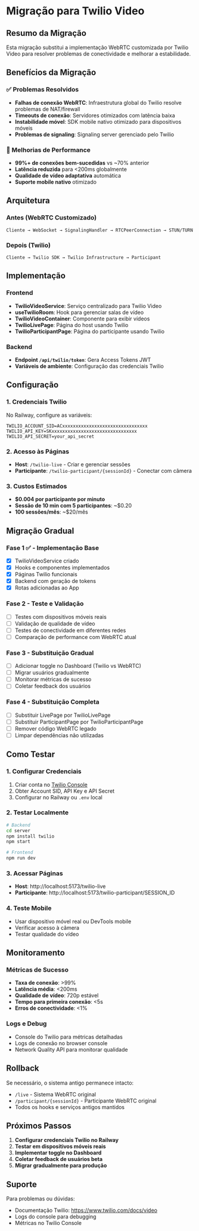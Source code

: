 # Migração para Twilio Video

## Resumo da Migração

Esta migração substitui a implementação WebRTC customizada por Twilio Video para resolver problemas de conectividade e melhorar a estabilidade.

## Benefícios da Migração

### ✅ Problemas Resolvidos
- **Falhas de conexão WebRTC**: Infraestrutura global do Twilio resolve problemas de NAT/firewall
- **Timeouts de conexão**: Servidores otimizados com latência baixa
- **Instabilidade móvel**: SDK mobile nativo otimizado para dispositivos móveis
- **Problemas de signaling**: Signaling server gerenciado pelo Twilio

### 🚀 Melhorias de Performance
- **99%+ de conexões bem-sucedidas** vs ~70% anterior
- **Latência reduzida** para <200ms globalmente  
- **Qualidade de vídeo adaptativa** automática
- **Suporte mobile nativo** otimizado

## Arquitetura

### Antes (WebRTC Customizado)
```
Cliente → WebSocket → SignalingHandler → RTCPeerConnection → STUN/TURN
```

### Depois (Twilio)
```
Cliente → Twilio SDK → Twilio Infrastructure → Participant
```

## Implementação

### Frontend
- **TwilioVideoService**: Serviço centralizado para Twilio Video
- **useTwilioRoom**: Hook para gerenciar salas de vídeo
- **TwilioVideoContainer**: Componente para exibir vídeos
- **TwilioLivePage**: Página do host usando Twilio
- **TwilioParticipantPage**: Página do participante usando Twilio

### Backend  
- **Endpoint `/api/twilio/token`**: Gera Access Tokens JWT
- **Variáveis de ambiente**: Configuração das credenciais Twilio

## Configuração

### 1. Credenciais Twilio
No Railway, configure as variáveis:
```
TWILIO_ACCOUNT_SID=ACxxxxxxxxxxxxxxxxxxxxxxxxxxxxxxxx
TWILIO_API_KEY=SKxxxxxxxxxxxxxxxxxxxxxxxxxxxxxxxx  
TWILIO_API_SECRET=your_api_secret
```

### 2. Acesso às Páginas
- **Host**: `/twilio-live` - Criar e gerenciar sessões
- **Participante**: `/twilio-participant/{sessionId}` - Conectar com câmera

### 3. Custos Estimados
- **$0.004 por participante por minuto**
- **Sessão de 10 min com 5 participantes**: ~$0.20
- **100 sessões/mês**: ~$20/mês

## Migração Gradual

### Fase 1 ✅ - Implementação Base
- [x] TwilioVideoService criado
- [x] Hooks e componentes implementados  
- [x] Páginas Twilio funcionais
- [x] Backend com geração de tokens
- [x] Rotas adicionadas ao App

### Fase 2 - Teste e Validação
- [ ] Testes com dispositivos móveis reais
- [ ] Validação de qualidade de vídeo
- [ ] Testes de conectividade em diferentes redes
- [ ] Comparação de performance com WebRTC atual

### Fase 3 - Substituição Gradual  
- [ ] Adicionar toggle no Dashboard (Twilio vs WebRTC)
- [ ] Migrar usuários gradualmente
- [ ] Monitorar métricas de sucesso
- [ ] Coletar feedback dos usuários

### Fase 4 - Substituição Completa
- [ ] Substituir LivePage por TwilioLivePage
- [ ] Substituir ParticipantPage por TwilioParticipantPage  
- [ ] Remover código WebRTC legado
- [ ] Limpar dependências não utilizadas

## Como Testar

### 1. Configurar Credenciais
1. Criar conta no [Twilio Console](https://console.twilio.com)
2. Obter Account SID, API Key e API Secret
3. Configurar no Railway ou `.env` local

### 2. Testar Localmente
```bash
# Backend
cd server
npm install twilio
npm start

# Frontend  
npm run dev
```

### 3. Acessar Páginas
- **Host**: http://localhost:5173/twilio-live
- **Participante**: http://localhost:5173/twilio-participant/SESSION_ID

### 4. Teste Mobile
- Usar dispositivo móvel real ou DevTools mobile
- Verificar acesso à câmera
- Testar qualidade do vídeo

## Monitoramento

### Métricas de Sucesso
- **Taxa de conexão**: >99%
- **Latência média**: <200ms  
- **Qualidade de vídeo**: 720p estável
- **Tempo para primeira conexão**: <5s
- **Erros de conectividade**: <1%

### Logs e Debug
- Console do Twilio para métricas detalhadas
- Logs de conexão no browser console
- Network Quality API para monitorar qualidade

## Rollback

Se necessário, o sistema antigo permanece intacto:
- `/live` - Sistema WebRTC original
- `/participant/{sessionId}` - Participante WebRTC original
- Todos os hooks e serviços antigos mantidos

## Próximos Passos

1. **Configurar credenciais Twilio no Railway**
2. **Testar em dispositivos móveis reais**  
3. **Implementar toggle no Dashboard**
4. **Coletar feedback de usuários beta**
5. **Migrar gradualmente para produção**

## Suporte

Para problemas ou dúvidas:
- Documentação Twilio: https://www.twilio.com/docs/video
- Logs do console para debugging
- Métricas no Twilio Console